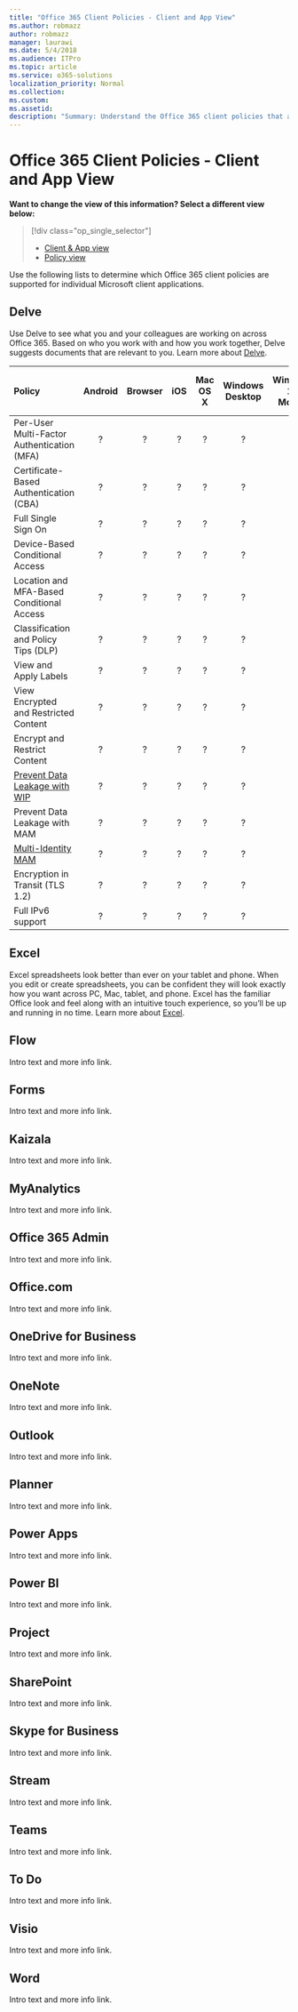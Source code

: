 ```yaml
---
title: "Office 365 Client Policies - Client and App View"
ms.author: robmazz
author: robmazz
manager: laurawi
ms.date: 5/4/2018
ms.audience: ITPro
ms.topic: article
ms.service: o365-solutions
localization_priority: Normal
ms.collection: 
ms.custom: 
ms.assetid: 
description: "Summary: Understand the Office 365 client policies that are supported by Android, browsers, iOS, Mac OS X, Windows, and Windows Mobile."
---
```


# Office 365 Client Policies - Client and App View
**Want to change the view of this information? Select a different view below:**
> [!div class="op_single_selector"] 
> - [Client & App view](office-365-client-policies-app-view.md)
> - [Policy view](office-365-client-policies-policy-view.md)

Use the following lists to determine which Office 365 client policies are supported for individual Microsoft client applications.

## Delve
Use Delve to see what you and your colleagues are working on across Office 365. Based on who you work with and how you work together, Delve suggests documents that are relevant to you. Learn more about [Delve](https://support.office.com/en-us/article/What-is-Office-Delve-1315665a-c6af-4409-a28d-49f8916878ca).

|**Policy**|**Android**|**Browser**|**iOS**|**Mac OS X**|**Windows Desktop**|**Windows 10 Mobile**|**Windows 10 Modern Apps**|
|:-----|:-----:|:------:|:------:|:-----:|:-----:|:-----:|:-----:|
| Per-User Multi-Factor Authentication (MFA) | ? | ? | ? | ? | ? | ? | ? |
| Certificate-Based Authentication (CBA) | ? | ? | ? | ? | ? | ? | ? |
| Full Single Sign On | ? | ? | ? | ? | ? | ? | ? |
| Device-Based Conditional Access | ? | ? | ? | ? | ? | ? | ? |
| Location and MFA-Based Conditional Access | ? | ? | ? | ? | ? | ? | ? |
| Classification and Policy Tips (DLP) | ? | ? | ? | ? | ? | ? | ? |
| View and Apply Labels | ? | ? | ? | ? | ? | ? | ? |
| View Encrypted and Restricted Content | ? | ? | ? | ? | ? | ? | ? |
| Encrypt and Restrict Content | ? | ? | ? | ? | ? | ? | ? |
| [Prevent Data Leakage with WIP](https://docs.microsoft.com/en-us/windows/security/information-protection/windows-information-protection/protect-enterprise-data-using-wip) | ? | ? | ? | ? | ? | ? | ? |
| Prevent Data Leakage with MAM | ? | ? | ? | ? | ? | ? | ? |
| [Multi-Identity MAM](https://docs.microsoft.com/en-us/enterprise-mobility-security/solutions/fasttrack-how-to-use-apps-with-multi-identity-support) | ? | ? | ? | ? | ? | ? | ? |
| Encryption in Transit (TLS 1.2) | ? | ? | ? | ? | ? | ? | ? |
| Full IPv6 support | ? | ? | ? | ? | ? | ? | ? |

## Excel
Excel spreadsheets look better than ever on your tablet and phone. When you edit or create spreadsheets, you can be confident they will look exactly how you want across PC, Mac, tablet, and phone. Excel has the familiar Office look and feel along with an intuitive touch experience, so you’ll be up and running in no time. Learn more about [Excel](https://support.office.com/en-us/excel).

## Flow
Intro text and more info link.

## Forms
Intro text and more info link.

## Kaizala
Intro text and more info link.

## MyAnalytics
Intro text and more info link.

## Office 365 Admin
Intro text and more info link.

## Office.com
Intro text and more info link.

## OneDrive for Business
Intro text and more info link.

## OneNote
Intro text and more info link.

## Outlook
Intro text and more info link.

## Planner
Intro text and more info link.

## Power Apps
Intro text and more info link.

## Power BI
Intro text and more info link.

## Project
Intro text and more info link.

## SharePoint
Intro text and more info link.

## Skype for Business
Intro text and more info link.

## Stream
Intro text and more info link.

## Teams
Intro text and more info link.

## To Do
Intro text and more info link.

## Visio
Intro text and more info link.

## Word
Intro text and more info link.



